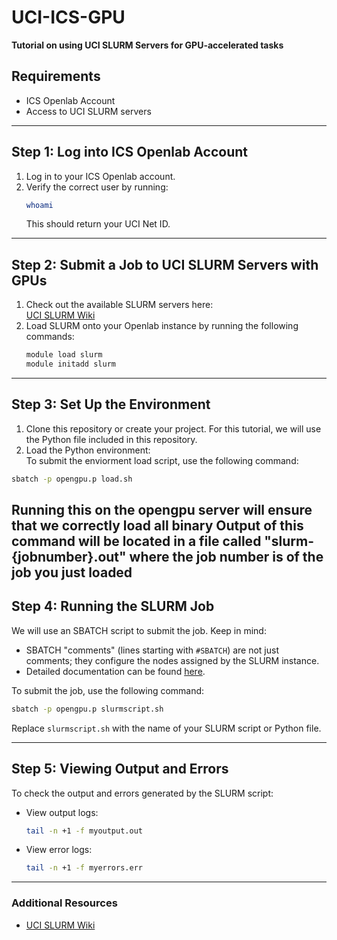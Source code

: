 # UCI-ICS-GPU  
**Tutorial on using UCI SLURM Servers for GPU-accelerated tasks**  

## Requirements  
- ICS Openlab Account  
- Access to UCI SLURM servers  

---

## Step 1: Log into ICS Openlab Account  
1. Log in to your ICS Openlab account.  
2. Verify the correct user by running:  
   ```bash
   whoami
   ```  
   This should return your UCI Net ID.  

---

## Step 2: Submit a Job to UCI SLURM Servers with GPUs  
1. Check out the available SLURM servers here:  
   [UCI SLURM Wiki](https://wiki.ics.uci.edu/doku.php/services:slurm#running_a_shell_on_a_slurm_only_cluster)  
2. Load SLURM onto your Openlab instance by running the following commands:  
   ```bash
   module load slurm
   module initadd slurm
   ```  

---
## Step 3: Set Up the Environment  
1. Clone this repository or create your project. For this tutorial, we will use the Python file included in this repository.  
2. Load the Python environment:  
To submit the enviorment load script, use the following command:  
```bash
sbatch -p opengpu.p load.sh
``` 
Running this on the opengpu server will ensure that we correctly load all binary
Output of this command will be located in a file called "slurm-{jobnumber}.out" where the job number is of the job you just loaded
---

## Step 4: Running the SLURM Job  
We will use an SBATCH script to submit the job. Keep in mind:  
- SBATCH "comments" (lines starting with `#SBATCH`) are not just comments; they configure the nodes assigned by the SLURM instance.  
- Detailed documentation can be found [here](https://wiki.ics.uci.edu/doku.php/services:slurm#single_core_single_gpu_job).  

To submit the job, use the following command:  
```bash
sbatch -p opengpu.p slurmscript.sh
```  
Replace `slurmscript.sh` with the name of your SLURM script or Python file.  

---

## Step 5: Viewing Output and Errors  
To check the output and errors generated by the SLURM script:  
- View output logs:  
  ```bash
  tail -n +1 -f myoutput.out
  ```  
- View error logs:  
  ```bash
  tail -n +1 -f myerrors.err
  ```  

---

### Additional Resources  
- [UCI SLURM Wiki](https://wiki.ics.uci.edu/doku.php/services:slurm#single_core_single_gpu_job)  

